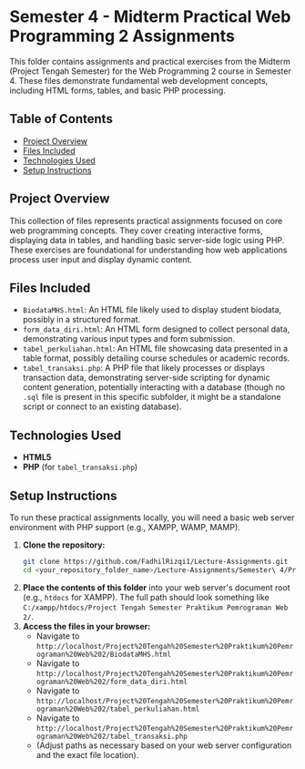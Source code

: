# Semester 4 - Midterm Practical Web Programming 2 Assignments

This folder contains assignments and practical exercises from the Midterm (Project Tengah Semester) for the Web Programming 2 course in Semester 4. These files demonstrate fundamental web development concepts, including HTML forms, tables, and basic PHP processing.

## Table of Contents

- [Project Overview](#project-overview)
- [Files Included](#files-included)
- [Technologies Used](#technologies-used)
- [Setup Instructions](#setup-instructions)

## Project Overview

This collection of files represents practical assignments focused on core web programming concepts. They cover creating interactive forms, displaying data in tables, and handling basic server-side logic using PHP. These exercises are foundational for understanding how web applications process user input and display dynamic content.

## Files Included

-   `BiodataMHS.html`: An HTML file likely used to display student biodata, possibly in a structured format.
-   `form_data_diri.html`: An HTML form designed to collect personal data, demonstrating various input types and form submission.
-   `tabel_perkuliahan.html`: An HTML file showcasing data presented in a table format, possibly detailing course schedules or academic records.
-   `tabel_transaksi.php`: A PHP file that likely processes or displays transaction data, demonstrating server-side scripting for dynamic content generation, potentially interacting with a database (though no `.sql` file is present in this specific subfolder, it might be a standalone script or connect to an existing database).

## Technologies Used

* **HTML5**
* **PHP** (for `tabel_transaksi.php`)

## Setup Instructions

To run these practical assignments locally, you will need a basic web server environment with PHP support (e.g., XAMPP, WAMP, MAMP).

1.  **Clone the repository:**
    ```bash
    git clone https://github.com/FadhilRizqi1/Lecture-Assignments.git
    cd <your_repository_folder_name>/Lecture-Assignments/Semester\ 4/Project\ Tengah\ Semester\ Praktikum\ Pemrograman\ Web\ 2/
    ```
2.  **Place the contents of this folder** into your web server's document root (e.g., `htdocs` for XAMPP). The full path should look something like `C:/xampp/htdocs/Project Tengah Semester Praktikum Pemrograman Web 2/`.
3.  **Access the files in your browser:**
    * Navigate to `http://localhost/Project%20Tengah%20Semester%20Praktikum%20Pemrograman%20Web%202/BiodataMHS.html`
    * Navigate to `http://localhost/Project%20Tengah%20Semester%20Praktikum%20Pemrograman%20Web%202/form_data_diri.html`
    * Navigate to `http://localhost/Project%20Tengah%20Semester%20Praktikum%20Pemrograman%20Web%202/tabel_perkuliahan.html`
    * Navigate to `http://localhost/Project%20Tengah%20Semester%20Praktikum%20Pemrograman%20Web%202/tabel_transaksi.php`
    * (Adjust paths as necessary based on your web server configuration and the exact file location).
